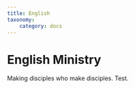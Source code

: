 ```yaml
---
title: English
taxonomy:
    category: docs
---
```


# English Ministry

Making disciples who make disciples. Test.